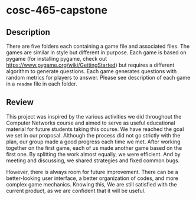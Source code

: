# cosc-465-capstone

## Description
There are five folders each containing a game file and associated files. The games are similar in style but different in purpose. Each game is based on pygame (for installing pygame, check out https://www.pygame.org/wiki/GettingStarted) but 
requires a different algorithm to generate questions. Each game generates questions with random metrics for players to answer. Please see description of each game in 
a `readme` file in each folder.

## Review
This project was inspired by the various activities we did throughout the Computer Networks course and aimed to serve as useful educational material for future students 
taking this course. We have reached the goal we set in our proposal. Although the process did not go strictly with the plan, our group made a good progress each time 
we met. After working together on the first game, each of us made another game based on the first one. By splitting the work almost equally, we were efficient. 
And by meeting and discussing, we shared strategies and fixed common bugs.  
  
However, there is always room for future improvement. There can be a better-looking user interface, a better organization of codes, and more complex game mechanics. 
Knowing this, We are still satisfied with the current product, as we are confident that it will be useful.
